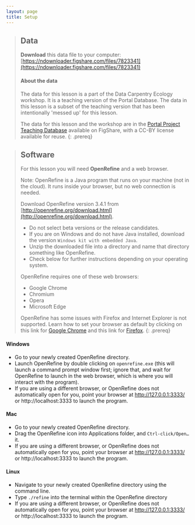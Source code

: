 ```yaml
---
layout: page
title: Setup
---
```


> ## Data
> **Download** this data file to your computer: [https://ndownloader.figshare.com/files/7823341](https://ndownloader.figshare.com/files/7823341)
>
> #### About the data
> The data for this lesson is a part of the Data Carpentry Ecology workshop. 
> It is a teaching version of the Portal Database. The data in this lesson
> is a subset of the teaching version that has been intentionally 'messed up'
> for this lesson. 
> 
> The data for this lesson and the workshop are in the 
> [Portal Project Teaching Database](https://figshare.com/articles/Portal_Project_Teaching_Database/1314459) 
> available on FigShare, with a CC-BY license 
> available for reuse.
{: .prereq}

> ## Software
> 
> For this lesson you will need **OpenRefine** and a web browser.
> 
> Note: OpenRefine is a Java program that runs on your machine (not in the cloud). It runs inside your browser, but no web connection is needed.
> 
> Download OpenRefine version 3.4.1 from [http://openrefine.org/download.html](http://openrefine.org/download.html).
> * Do not select beta versions or the release candidates. 
> * If you are on Windows and do not have Java installed, download the version `Windows kit with embedded Java`. 
> * Unzip the downloaded file into a directory and name that directory something like OpenRefine.
> * Check below for further instructions depending on your operating system.
> 
> OpenRefine requires one of these web browsers:
>  * Google Chrome
>  * Chromium
>  * Opera
>  * Microsoft Edge
>  
> OpenRefine has some issues with Firefox and Internet Explorer is not supported. Learn how to set your browser as default by clicking on this link for [Google Chrome](https://support.google.com/chrome/answer/95417?co=GENIE.Platform%3DDesktop&hl=en-GB) and this link for [Firefox](https://support.mozilla.org/en-US/kb/make-firefox-your-default-browser).
{: .prereq}


#### Windows

- Go to your newly created OpenRefine directory.
- Launch OpenRefine by double clicking on `openrefine.exe` (this will launch a command prompt window first; ignore that, and wait for OpenRefine to launch in the web browser, which is where you will interact with the program).
- If you are using a different browser, or OpenRefine does not automatically open for you, point your browser at http://127.0.0.1:3333/ or http://localhost:3333 to launch the program.

#### Mac

- Go to your newly created OpenRefine directory.
- Drag the OpenRefine icon into Applications folder, and `Ctrl-click/Open…` it. 
- If you are using a different browser, or OpenRefine does not automatically open for you, point your browser at http://127.0.0.1:3333/ or http://localhost:3333 to launch the program.

#### Linux

- Navigate to your newly created OpenRefine directory using the command line.
- Type `./refine` into the terminal within the OpenRefine directory
- If you are using a different browser, or OpenRefine does not automatically open for you, point your browser at http://127.0.0.1:3333/ or http://localhost:3333 to launch the program.

